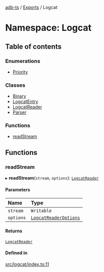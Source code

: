[adb-ts](../README.md) / [Exports](../modules.md) / Logcat

# Namespace: Logcat

## Table of contents

### Enumerations

-   [Priority](../enums/Logcat.Priority.md)

### Classes

-   [Binary](../classes/Logcat.Binary.md)
-   [LogcatEntry](../classes/Logcat.LogcatEntry.md)
-   [LogcatReader](../classes/Logcat.LogcatReader.md)
-   [Parser](../classes/Logcat.Parser.md)

### Functions

-   [readStream](Logcat.md#readstream)

## Functions

### readStream

▸ **readStream**(`stream`, `options`): [`LogcatReader`](../classes/Logcat.LogcatReader.md)

#### Parameters

| Name      | Type                                                 |
| :-------- | :--------------------------------------------------- |
| `stream`  | `Writable`                                           |
| `options` | [`LogcatReaderOptions`](Util.md#logcatreaderoptions) |

#### Returns

[`LogcatReader`](../classes/Logcat.LogcatReader.md)

#### Defined in

[src/logcat/index.ts:11](https://github.com/Maaaartin/adb-ts/blob/5393493/src/logcat/index.ts#L11)
